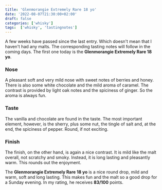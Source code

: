 ```yaml
---
title: 'Glenmorangie Extremely Rare 18 yo'
date: '2022-08-07T21:30:00+02:00'
draft: false
categories: ['whisky']
tags:  ['whisky', 'tastingnotes']
---
```


A few weeks have passed since the last entry. Which doesn't mean that I haven't had any malts. The corresponding tasting notes will follow in the coming days. The first one today is the **Glenmorangie Extremely Rare 18 yo**.

### Nose

A pleasant soft and very mild nose with sweet notes of berries and honey. There is also some white chocolate and the mild aroma of caramel. The contrast is provided by light oak notes and the spiciness of ginger. So the aroma is always fun.

### Taste

The vanilla and chocolate are found in the taste. The most important element, however, is the sherry, plus some nut, the tingle of salt and, at the end, the spiciness of pepper. Round, if not exciting.

### Finish

The finish, on the other hand, is again a nice contrast. It is mild like the malt overall, not scratchy and smoky. Instead, it is long lasting and pleasantly warm. This rounds out the enjoyment.

The **Glenmorangie Extremely Rare 18 yo** is a nice round drop, mild and warm, soft and long lasting. This makes fun and the malt so a good drop for a Sunday evening. In my rating, he receives **83/100** points.

